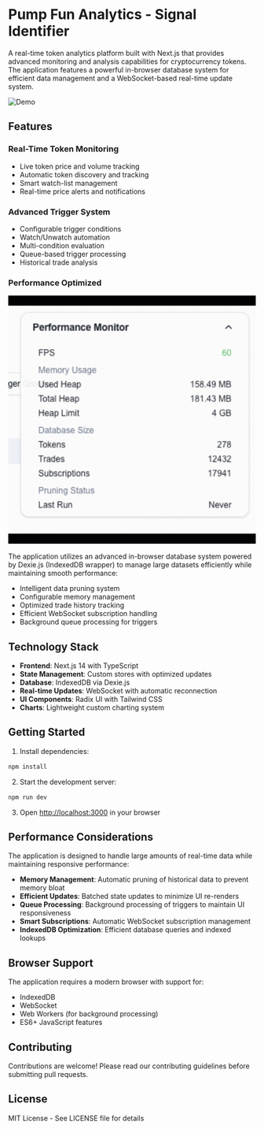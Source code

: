 # Pump Fun Analytics - Signal Identifier

A real-time token analytics platform built with Next.js that provides advanced monitoring and analysis capabilities for cryptocurrency tokens. The application features a powerful in-browser database system for efficient data management and a WebSocket-based real-time update system.

![Demo](demo.gif)

## Features

### Real-Time Token Monitoring
- Live token price and volume tracking
- Automatic token discovery and tracking
- Smart watch-list management
- Real-time price alerts and notifications

### Advanced Trigger System
- Configurable trigger conditions
- Watch/Unwatch automation
- Multi-condition evaluation
- Queue-based trigger processing
- Historical trade analysis

### Performance Optimized
![Performance Analysis](perf.gif)

The application utilizes an advanced in-browser database system powered by Dexie.js (IndexedDB wrapper) to manage large datasets efficiently while maintaining smooth performance:

- Intelligent data pruning system
- Configurable memory management
- Optimized trade history tracking
- Efficient WebSocket subscription handling
- Background queue processing for triggers

## Technology Stack

- **Frontend**: Next.js 14 with TypeScript
- **State Management**: Custom stores with optimized updates
- **Database**: IndexedDB via Dexie.js
- **Real-time Updates**: WebSocket with automatic reconnection
- **UI Components**: Radix UI with Tailwind CSS
- **Charts**: Lightweight custom charting system

## Getting Started

1. Install dependencies:
```bash
npm install
```

2. Start the development server:
```bash
npm run dev
```

3. Open [http://localhost:3000](http://localhost:3000) in your browser

## Performance Considerations

The application is designed to handle large amounts of real-time data while maintaining responsive performance:

- **Memory Management**: Automatic pruning of historical data to prevent memory bloat
- **Efficient Updates**: Batched state updates to minimize UI re-renders
- **Queue Processing**: Background processing of triggers to maintain UI responsiveness
- **Smart Subscriptions**: Automatic WebSocket subscription management
- **IndexedDB Optimization**: Efficient database queries and indexed lookups

## Browser Support

The application requires a modern browser with support for:
- IndexedDB
- WebSocket
- Web Workers (for background processing)
- ES6+ JavaScript features

## Contributing

Contributions are welcome! Please read our contributing guidelines before submitting pull requests.

## License

MIT License - See LICENSE file for details
